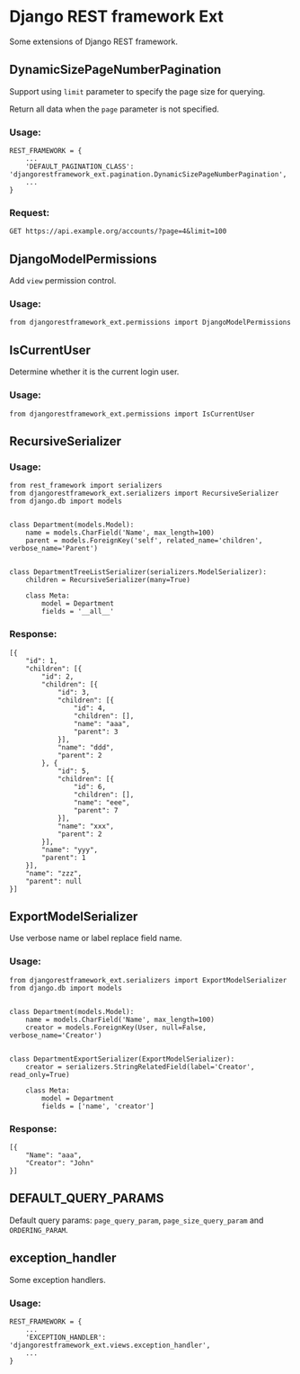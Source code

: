 Django REST framework Ext
=========================

Some extensions of Django REST framework.


DynamicSizePageNumberPagination
-------------------------------

Support using ``limit`` parameter to specify the page size for querying.

Return all data when the ``page`` parameter is not specified.

### Usage:

```
REST_FRAMEWORK = {
    ...
    'DEFAULT_PAGINATION_CLASS': 'djangorestframework_ext.pagination.DynamicSizePageNumberPagination',
    ...
}
```

### Request:

```
GET https://api.example.org/accounts/?page=4&limit=100
```

DjangoModelPermissions
----------------------

Add ``view`` permission control.

### Usage:

```
from djangorestframework_ext.permissions import DjangoModelPermissions
```

IsCurrentUser
-------------

Determine whether it is the current login user.

### Usage:

```
from djangorestframework_ext.permissions import IsCurrentUser
```

RecursiveSerializer
-------------------

### Usage:

```
from rest_framework import serializers
from djangorestframework_ext.serializers import RecursiveSerializer
from django.db import models


class Department(models.Model):
    name = models.CharField('Name', max_length=100)
    parent = models.ForeignKey('self', related_name='children', verbose_name='Parent')


class DepartmentTreeListSerializer(serializers.ModelSerializer):
    children = RecursiveSerializer(many=True)

    class Meta:
        model = Department
        fields = '__all__'
```

### Response:

```
[{
    "id": 1,
    "children": [{
        "id": 2,
        "children": [{
            "id": 3,
            "children": [{
                "id": 4,
                "children": [],
                "name": "aaa",
                "parent": 3
            }],
            "name": "ddd",
            "parent": 2
        }, {
            "id": 5,
            "children": [{
                "id": 6,
                "children": [],
                "name": "eee",
                "parent": 7
            }],
            "name": "xxx",
            "parent": 2
        }],
        "name": "yyy",
        "parent": 1
    }],
    "name": "zzz",
    "parent": null
}]
```

ExportModelSerializer
---------------------

Use verbose name or label replace field name.

### Usage:

```
from djangorestframework_ext.serializers import ExportModelSerializer
from django.db import models


class Department(models.Model):
    name = models.CharField('Name', max_length=100)
    creator = models.ForeignKey(User, null=False, verbose_name='Creator')


class DepartmentExportSerializer(ExportModelSerializer):
    creator = serializers.StringRelatedField(label='Creator', read_only=True)
    
    class Meta:
        model = Department
        fields = ['name', 'creator']
```

### Response:

```
[{
    "Name": "aaa",
    "Creator": "John"
}]
```

DEFAULT_QUERY_PARAMS
--------------------

Default query params: ``page_query_param``, ``page_size_query_param`` and ``ORDERING_PARAM``.

exception_handler
-----------------

Some exception handlers.

### Usage: 

```
REST_FRAMEWORK = {
    ...
    'EXCEPTION_HANDLER': 'djangorestframework_ext.views.exception_handler',
    ...
}
```
